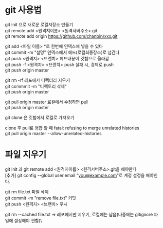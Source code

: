 # git 사용법

git init 으로 새로운 로컬저장소 만들기\
git remote add <원격지이름> <원격서버주소>.git\
git remote add origin https://github.com/chanbin/xxx.git

git add <파일 이름> *로 한번에 인덱스에 넣을 수 있다\
git commit -m "설명" 인덱스에서 헤드(로컬최종장소)로 넘긴다\
git push <원격지> <브랜치> 헤드내용이 깃헙으로 올라감\
git push -f <원격지> <브랜치> push 실패 시, 강제로 push\
git push origin master

git rm -rf <Directory> 레포에서 디렉터리 지우기\
git commmit -m "디렉토리 삭제"\
git push origin master
  
git pull origin master 로컬에서 수정하면 pull\
git push origin master

git clone 은 깃헙에서 로컬로 가져오기

clone 후 pull로 병합 할 때 fatal: refusing to merge unrelated histories\
git pull origin master --allow-unrelated-histories


# 파일 지우기
git init 과 git remote add <원격지이름> <원격서버주소>.git을 해야한다\
[추가] git config --global user.email "you@example.com"로 계정 설정을 해야한다.

git rm file.txt 파일 삭제\
git commit -m "remove file.txt" 커밋\
git push <원격지> <브랜치> 푸시

git rm --cached file.txt => 레포에서만 지우기, 로컬에는 남음(나중에는 gitignore 파일에 설정해야 편함)\
